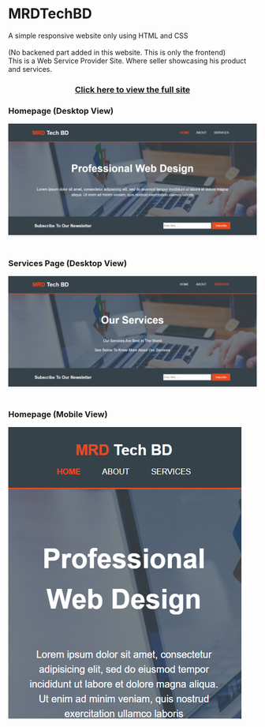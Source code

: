 # MRDTechBD
A simple responsive website only using HTML and CSS
<br><br>
(No backened part added in this website. This is only the frontend)<br>
This is a Web Service Provider Site. Where seller showcasing his product and services.

<h3 align="center"><a href="https://musfiqdehan.github.io/Web-Service-Provider-Site/" alt="view">Click here to view the full site</a></h3>

<h3>Homepage (Desktop View)</h3>
<img src="img/screenshots/1.png" alt="screenshot">
<br><br>
<h3>Services Page (Desktop View)</h3>
<img src="img/screenshots/2.png" alt="screenshot">
<br><br>
<h3>Homepage (Mobile View)</h3>
<img src="img/screenshots/3.png" alt="screenshot">
